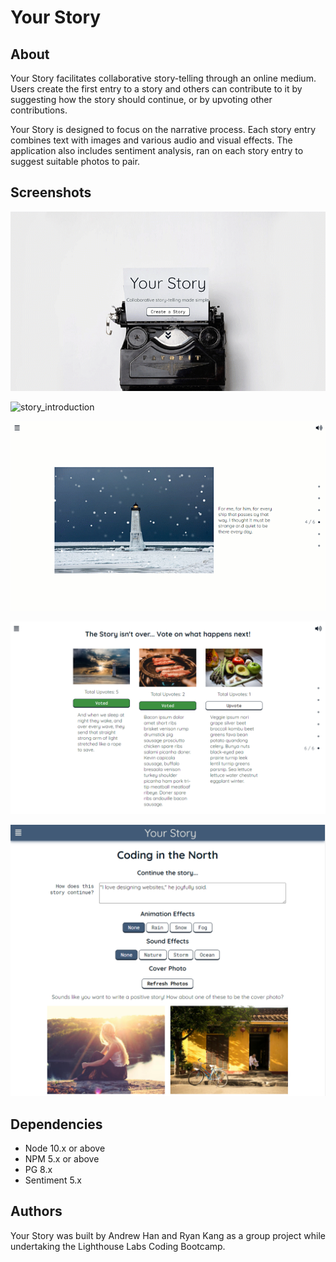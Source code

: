 # Your Story

## About
Your Story facilitates collaborative story-telling through an online medium. Users create the first entry to a story and others can contribute to it by suggesting how the story should continue, or by upvoting other contributions.

Your Story is designed to focus on the narrative process. Each story entry combines text with images and various audio and visual effects. The application also includes sentiment analysis, ran on each story entry to suggest suitable photos to pair.

## Screenshots

![front_page](demo/front_page.gif)

![story_introduction](demo/story_introduction.gif)

![snow_effect](demo/snow_effect.gif)

![upvotes](demo/upvotes.png)

![create_contribution](demo/create_contribution.png)

## Dependencies

- Node 10.x or above
- NPM 5.x or above
- PG 8.x
- Sentiment 5.x

## Authors
Your Story was built by Andrew Han and Ryan Kang as a group project while undertaking the Lighthouse Labs Coding Bootcamp.
